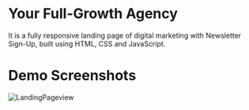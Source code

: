 # Your Full-Growth Agency

It is a fully responsive landing page of digital marketing with Newsletter Sign-Up, built using HTML, CSS and JavaScript.

# Demo Screenshots

![LandingPageview](https://github.com/Shivamsinghh25/shivam_INBT04689/assets/143347957/5300752b-9393-42fc-a664-fb42d81b1ab9)
